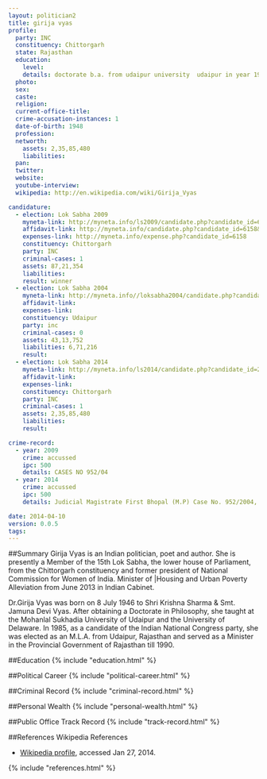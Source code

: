 ```yaml
---
layout: politician2
title: girija vyas
profile: 
  party: INC
  constituency: Chittorgarh
  state: Rajasthan
  education: 
    level: 
    details: doctorate b.a. from udaipur university  udaipur in year 1965  m.a. from udaipur university  udaipur in year 1967  p.h.d. from udaipur university  udaipur in year 1971
  photo: 
  sex: 
  caste: 
  religion: 
  current-office-title: 
  crime-accusation-instances: 1
  date-of-birth: 1948
  profession: 
  networth: 
    assets: 2,35,85,480
    liabilities: 
  pan: 
  twitter: 
  website: 
  youtube-interview: 
  wikipedia: http://en.wikipedia.com/wiki/Girija_Vyas

candidature: 
  - election: Lok Sabha 2009
    myneta-link: http://myneta.info/ls2009/candidate.php?candidate_id=6158
    affidavit-link: http://myneta.info/candidate.php?candidate_id=6158&scan=original
    expenses-link: http://myneta.info/expense.php?candidate_id=6158
    constituency: Chittorgarh 
    party: INC
    criminal-cases: 1
    assets: 87,21,354
    liabilities: 
    result: winner 
  - election: Lok Sabha 2004
    myneta-link: http://myneta.info//loksabha2004/candidate.php?candidate_id=3298
    affidavit-link: 
    expenses-link: 
    constituency: Udaipur 
    party: inc
    criminal-cases: 0
    assets: 43,13,752
    liabilities: 6,71,216
    result:  
  - election: Lok Sabha 2014
    myneta-link: http://myneta.info/ls2014/candidate.php?candidate_id=2429
    affidavit-link: 
    expenses-link: 
    constituency: Chittorgarh 
    party: INC
    criminal-cases: 1
    assets: 2,35,85,480
    liabilities: 
    result:  

crime-record: 
  - year: 2009
    crime: accussed
    ipc: 500
    details: CASES NO 952/04 
  - year: 2014
    crime: accussed
    ipc: 500
    details: Judicial Magistrate First Bhopal (M.P) Case No. 952/2004, Date 24.11.2003 

date: 2014-04-10
version: 0.0.5
tags: 
---
```


##Summary
Girija Vyas is an Indian politician, poet and author. She is presently a Member of the 15th Lok Sabha, the lower house of Parliament, from the Chittorgarh constituency and former president of National Commission for Women of India. Minister of |Housing and Urban Poverty Alleviation from June 2013 in Indian Cabinet.

Dr.Girija Vyas was born on 8 July 1946 to Shri Krishna Sharma & Smt. Jamuna Devi Vyas. After obtaining a Doctorate in Philosophy, she taught at the Mohanlal Sukhadia University of Udaipur and the University of Delaware. In 1985, as a candidate of the Indian National Congress party, she was elected as an M.L.A. from Udaipur, Rajasthan and served as a Minister in the Provincial Government of Rajasthan till 1990.


##Education
{% include "education.html" %}


##Political Career
{% include "political-career.html" %}


##Criminal Record
{% include "criminal-record.html" %}


##Personal Wealth
{% include "personal-wealth.html" %}


##Public Office Track Record
{% include "track-record.html" %}


##References
Wikipedia References
- [Wikipedia profile]({{page.profile.wikipedia}}), accessed Jan 27, 2014.



{% include "references.html" %}
